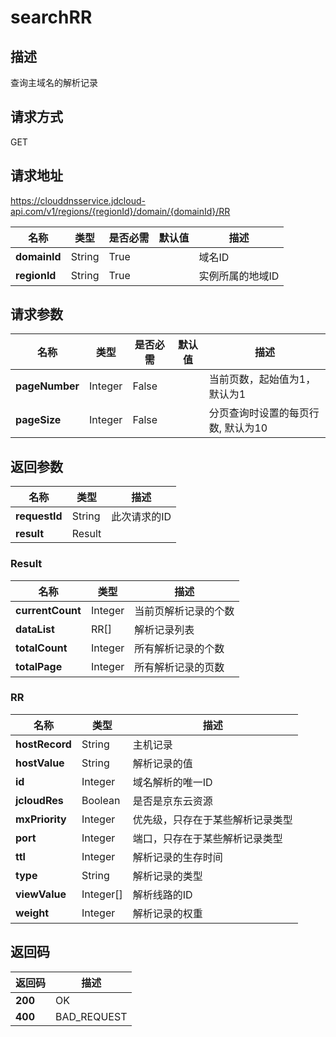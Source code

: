 # searchRR


## 描述
查询主域名的解析记录

## 请求方式
GET

## 请求地址
https://clouddnsservice.jdcloud-api.com/v1/regions/{regionId}/domain/{domainId}/RR

|名称|类型|是否必需|默认值|描述|
|---|---|---|---|---|
|**domainId**|String|True| |域名ID|
|**regionId**|String|True| |实例所属的地域ID|

## 请求参数
|名称|类型|是否必需|默认值|描述|
|---|---|---|---|---|
|**pageNumber**|Integer|False| |当前页数，起始值为1，默认为1|
|**pageSize**|Integer|False| |分页查询时设置的每页行数, 默认为10|


## 返回参数
|名称|类型|描述|
|---|---|---|
|**requestId**|String|此次请求的ID|
|**result**|Result| |

### Result
|名称|类型|描述|
|---|---|---|
|**currentCount**|Integer|当前页解析记录的个数|
|**dataList**|RR[]|解析记录列表|
|**totalCount**|Integer|所有解析记录的个数|
|**totalPage**|Integer|所有解析记录的页数|
### RR
|名称|类型|描述|
|---|---|---|
|**hostRecord**|String|主机记录|
|**hostValue**|String|解析记录的值|
|**id**|Integer|域名解析的唯一ID|
|**jcloudRes**|Boolean|是否是京东云资源|
|**mxPriority**|Integer|优先级，只存在于某些解析记录类型|
|**port**|Integer|端口，只存在于某些解析记录类型|
|**ttl**|Integer|解析记录的生存时间|
|**type**|String|解析记录的类型|
|**viewValue**|Integer[]|解析线路的ID|
|**weight**|Integer|解析记录的权重|

## 返回码
|返回码|描述|
|---|---|
|**200**|OK|
|**400**|BAD_REQUEST|

